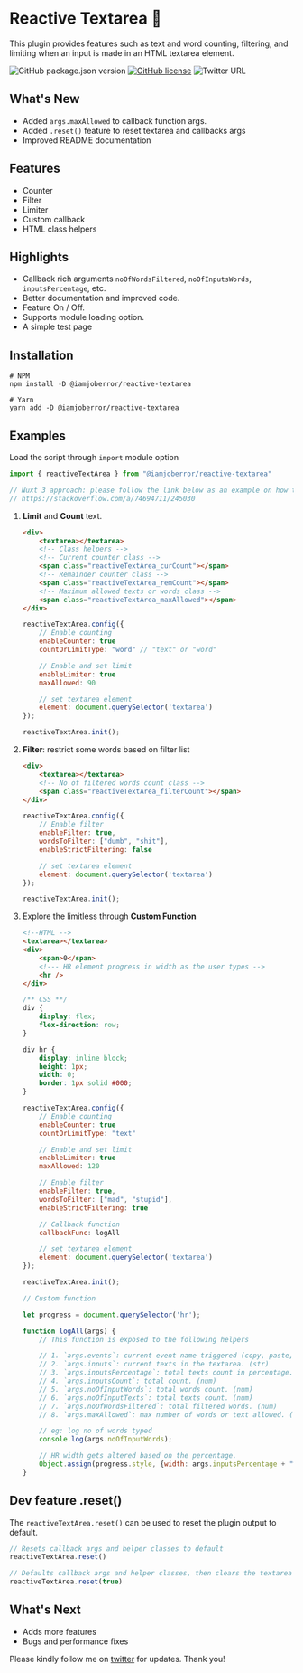 # Reactive Textarea 🎉️

This plugin provides features such as text and word counting, filtering, and limiting when an input is made in an HTML textarea element.

![GitHub package.json version](https://img.shields.io/github/package-json/v/joberror/reactive-textarea?style=for-the-badge) [![GitHub license](https://img.shields.io/github/license/joberror/reactive-textarea?style=for-the-badge)](https://github.com/joberror/reactive-textarea/blob/master/LICENSE)  ![Twitter URL](https://img.shields.io/twitter/url?style=social&url=https%3A%2F%2Fgithub.com%2Fjoberror%2Freactive-textarea%2F)

## What's New

* Added `args.maxAllowed` to callback function args.
* Added `.reset()` feature to reset textarea and callbacks args
* Improved README documentation

## Features

* Counter
* Filter
* Limiter
* Custom callback
* HTML class helpers

## Highlights

* Callback rich arguments `noOfWordsFiltered`, `noOfInputsWords`, `inputsPercentage`, etc.
* Better documentation and improved code.
* Feature On / Off.
* Supports module loading option.
* A simple test page

## Installation

```shell
# NPM
npm install -D @iamjoberror/reactive-textarea

# Yarn
yarn add -D @iamjoberror/reactive-textarea
```

## Examples

Load the script through `import` module option

```js
import { reactiveTextArea } from "@iamjoberror/reactive-textarea"

// Nuxt 3 approach: please follow the link below as an example on how to use it as a plugin
// https://stackoverflow.com/a/74694711/245030
```

1. __Limit__ and __Count__ text.

    ```html
    <div>
        <textarea></textarea>
        <!-- Class helpers -->
        <!-- Current counter class -->
        <span class="reactiveTextArea_curCount"></span>
        <!-- Remainder counter class -->
        <span class="reactiveTextArea_remCount"></span>
        <!-- Maximum allowed texts or words class -->
        <span class="reactiveTextArea_maxAllowed"></span>
    </div>
    ```

    ```javascript
    reactiveTextArea.config({
        // Enable counting
        enableCounter: true
        countOrLimitType: "word" // "text" or "word"

        // Enable and set limit
        enableLimiter: true
        maxAllowed: 90

        // set textarea element
        element: document.querySelector('textarea')
    });

    reactiveTextArea.init();
    ```

2. __Filter__: restrict some words based on filter list

    ```html
    <div>
        <textarea></textarea>
        <!-- No of filtered words count class -->
        <span class="reactiveTextArea_filterCount"></span>
    </div>
    ```

    ```javascript
    reactiveTextArea.config({
        // Enable filter
        enableFilter: true,
        wordsToFilter: ["dumb", "shit"],
        enableStrictFiltering: false

        // set textarea element
        element: document.querySelector('textarea')
    });

    reactiveTextArea.init();
    ```

3. Explore the limitless through __Custom Function__

    ```html
    <!--HTML -->
    <textarea></textarea>
    <div>
        <span>0</span>
        <!--- HR element progress in width as the user types -->
        <hr />
    </div>
    ```

    ```css
    /** CSS **/
    div {
        display: flex;
        flex-direction: row;
    }

    div hr {
        display: inline block;
        height: 1px;
        width: 0;
        border: 1px solid #000;
    }
    ```

    ```javascript
    reactiveTextArea.config({
        // Enable counting
        enableCounter: true
        countOrLimitType: "text"

        // Enable and set limit
        enableLimiter: true
        maxAllowed: 120

        // Enable filter
        enableFilter: true,
        wordsToFilter: ["mad", "stupid"],
        enableStrictFiltering: true

        // Callback function
        callbackFunc: logAll

        // set textarea element
        element: document.querySelector('textarea')
    });

    reactiveTextArea.init();

    // Custom function

    let progress = document.querySelector('hr');

    function logAll(args) {
        // This function is exposed to the following helpers

        // 1. `args.events`: current event name triggered (copy, paste, etc).
        // 2. `args.inputs`: current texts in the textarea. (str)
        // 3. `args.inputsPercentage`: total texts count in percentage. (num)
        // 4. `args.inputsCount`: total count. (num)
        // 5. `args.noOfInputWords`: total words count. (num)
        // 6. `args.noOfInputTexts`: total texts count. (num)
        // 7. `args.noOfWordsFiltered`: total filtered words. (num)
        // 8. `args.maxAllowed`: max number of words or text allowed. (num)

        // eg: log no of words typed
        console.log(args.noOfInputWords);

        // HR width gets altered based on the percentage.
        Object.assign(progress.style, {width: args.inputsPercentage + "%"})
    }
    ```

## Dev feature .reset()

The `reactiveTextArea.reset()` can be used to reset the plugin output to default.

```javascript
// Resets callback args and helper classes to default
reactiveTextArea.reset()

// Defaults callback args and helper classes, then clears the textarea input.
reactiveTextArea.reset(true)
```

## What's Next

* Adds more features
* Bugs and performance fixes

Please kindly follow me on [twitter](https://twitter.com/iamjoberror) for updates. Thank you!
